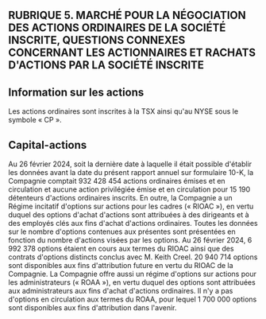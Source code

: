 ## RUBRIQUE 5. MARCHÉ POUR LA NÉGOCIATION DES ACTIONS ORDINAIRES DE LA SOCIÉTÉ INSCRITE, QUESTIONS CONNEXES CONCERNANT LES ACTIONNAIRES ET RACHATS D'ACTIONS PAR LA SOCIÉTÉ INSCRITE

## Information sur les actions

Les actions ordinaires sont inscrites à la TSX ainsi qu'au NYSE sous le symbole « CP ».

## **Capital-actions**

Au 26 février 2024, soit la dernière date à laquelle il était possible d'établir les données avant la date du présent rapport annuel sur formulaire 10-K, la Compagnie comptait 932 428 454 actions ordinaires émises et en circulation et aucune action privilégiée émise et en circulation pour 15 190 détenteurs d'actions ordinaires inscrits. En outre, la Compagnie a un Régime incitatif d'options sur actions pour les cadres (« RIOAC »), en vertu duquel des options d'achat d'actions sont attribuées à des dirigeants et à des employés clés aux fins d'achat d'actions ordinaires. Toutes les données sur le nombre d'options contenues aux présentes sont présentées en fonction du nombre d'actions visées par les options. Au 26 février 2024, 6 992 378 options étaient en cours aux termes du RIOAC ainsi que des contrats d'options distincts conclus avec M. Keith Creel. 20 940 714 options sont disponibles aux fins d'attribution future en vertu du RIOAC de la Compagnie. La Compagnie offre aussi un régime d'options sur actions pour les administrateurs (« ROAA »), en vertu duquel des options sont attribuées aux administrateurs aux fins d'achat d'actions ordinaires. Il n'y a pas d'options en circulation aux termes du ROAA, pour lequel 1 700 000 options sont disponibles aux fins d'attribution dans l'avenir.